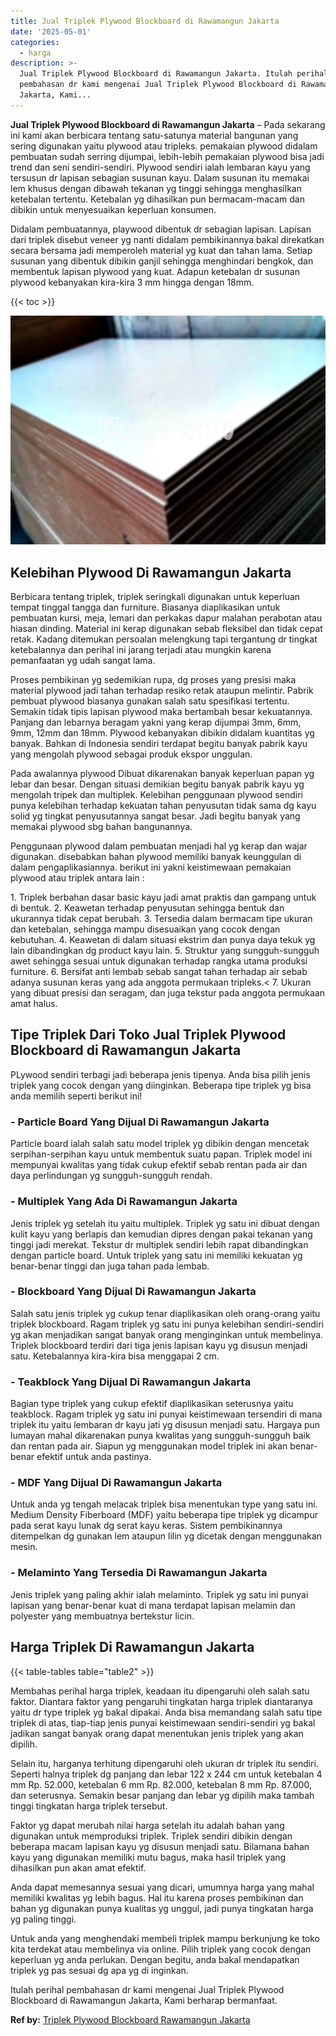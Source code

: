 ```yaml
---
title: Jual Triplek Plywood Blockboard di Rawamangun Jakarta
date: '2025-05-01'
categories:
  - harga
description: >-
  Jual Triplek Plywood Blockboard di Rawamangun Jakarta. Itulah perihal
  pembahasan dr kami mengenai Jual Triplek Plywood Blockboard di Rawamangun
  Jakarta, Kami...
---
```


**Jual Triplek Plywood Blockboard di Rawamangun Jakarta** – Pada sekarang ini kami akan berbicara tentang satu-satunya material bangunan yang sering digunakan yaitu plywood atau tripleks. pemakaian plywood didalam pembuatan sudah serring dijumpai, lebih-lebih pemakaian plywood bisa jadi trend dan seni sendiri-sendiri. Plywood sendiri ialah lembaran kayu yang tersusun dr lapisan sebagian susunan kayu. Dalam susunan itu memakai lem khusus dengan dibawah tekanan yg tinggi sehingga menghasilkan ketebalan tertentu. Ketebalan yg dihasilkan pun bermacam-macam dan dibikin untuk menyesuaikan keperluan konsumen.

Didalam pembuatannya, playwood dibentuk dr sebagian lapisan. Lapisan dari triplek disebut veneer yg nanti didalam pembikinannya bakal direkatkan secara bersama jadi memperoleh material yg kuat dan tahan lama. Setiap susunan yang dibentuk dibikin ganjil sehingga menghindari bengkok, dan membentuk lapisan plywood yang kuat. Adapun ketebalan dr susunan plywood kebanyakan kira-kira 3 mm hingga dengan 18mm.

{{< toc >}}

![Jual Triplek Plywood Blockboard di Rawamangun Jakarta](/images/jual-triplek-murah-37.png)

## Kelebihan Plywood Di Rawamangun Jakarta

Berbicara tentang triplek, triplek seringkali digunakan untuk keperluan tempat tinggal tangga dan furniture. Biasanya diaplikasikan untuk pembuatan kursi, meja, lemari dan perkakas dapur malahan perabotan atau hiasan dinding. Material ini kerap digunakan sebab fleksibel dan tidak cepat retak. Kadang ditemukan persoalan melengkung tapi tergantung dr tingkat ketebalannya dan perihal ini jarang terjadi atau mungkin karena pemanfaatan yg udah sangat lama.

Proses pembikinan yg sedemikian rupa, dg proses yang presisi maka material plywood jadi tahan terhadap resiko retak ataupun melintir. Pabrik pembuat plywood biasanya gunakan salah satu spesifikasi tertentu. Semakin tidak tipis lapisan plywood maka bertambah besar kekuatannya. Panjang dan lebarnya beragam yakni yang kerap dijumpai 3mm, 6mm, 9mm, 12mm dan 18mm. Plywood kebanyakan dibikin didalam kuantitas yg banyak. Bahkan di Indonesia sendiri terdapat begitu banyak pabrik kayu yang mengolah plywood sebagai produk ekspor unggulan.

Pada awalannya plywood Dibuat dikarenakan banyak keperluan papan yg lebar dan besar. Dengan situasi demikian begitu banyak pabrik kayu yg mengolah tripek dan multiplek. Kelebihan penggunaan plywood sendiri punya kelebihan terhadap kekuatan tahan penyusutan tidak sama dg kayu solid yg tingkat penyusutannya sangat besar. Jadi begitu banyak yang memakai plywood sbg bahan bangunannya.

Penggunaan plywood dalam pembuatan menjadi hal yg kerap dan wajar digunakan. disebabkan bahan plywood memiliki banyak keunggulan di dalam pengaplikasiannya. berikut ini yakni keistimewaan pemakaian plywood atau triplek antara lain :

1\. Triplek berbahan dasar basic kayu jadi amat praktis dan gampang untuk di bentuk. 2. Keawetan terhadap penyusutan sehingga bentuk dan ukurannya tidak cepat berubah. 3. Tersedia dalam bermacam tipe ukuran dan ketebalan, sehingga mampu disesuaikan yang cocok dengan kebutuhan. 4. Keawetan di dalam situasi ekstrim dan punya daya tekuk yg lain dibandingkan dg product kayu lain. 5. Struktur yang sungguh-sungguh awet sehingga sesuai untuk digunakan terhadap rangka utama produksi furniture. 6. Bersifat anti lembab sebab sangat tahan terhadap air sebab adanya susunan keras yang ada anggota permukaan tripleks.< 7. Ukuran yang dibuat presisi dan seragam, dan juga tekstur pada anggota permukaan amat halus.

## Tipe Triplek Dari Toko Jual Triplek Plywood Blockboard di Rawamangun Jakarta

PLywood sendiri terbagi jadi beberapa jenis tipenya. Anda bisa pilih jenis triplek yang cocok dengan yang diinginkan. Beberapa tipe triplek yg bisa anda memilih seperti berikut ini!

### \- Particle Board Yang Dijual Di Rawamangun Jakarta

Particle board ialah salah satu model triplek yg dibikin dengan mencetak serpihan-serpihan kayu untuk membentuk suatu papan. Triplek model ini mempunyai kwalitas yang tidak cukup efektif sebab rentan pada air dan daya perlindungan yg sungguh-sungguh rendah.

### \- Multiplek Yang Ada Di Rawamangun Jakarta

Jenis triplek yg setelah itu yaitu multiplek. Triplek yg satu ini dibuat dengan kulit kayu yang berlapis dan kemudian dipres dengan pakai tekanan yang tinggi jadi merekat. Tekstur dr multiplek sendiri lebih rapat dibandingkan dengan particle board. Untuk triplek yang satu ini memiliki kekuatan yg benar-benar tinggi dan juga tahan pada lembab.

### \- Blockboard Yang Dijual Di Rawamangun Jakarta

Salah satu jenis triplek yg cukup tenar diaplikasikan oleh orang-orang yaitu triplek blockboard. Ragam triplek yg satu ini punya kelebihan sendiri-sendiri yg akan menjadikan sangat banyak orang menginginkan untuk membelinya. Triplek blockboard terdiri dari tiga jenis lapisan kayu yg disusun menjadi satu. Ketebalannya kira-kira bisa menggapai 2 cm.

### \- Teakblock Yang Dijual Di Rawamangun Jakarta

Bagian type triplek yang cukup efektif diaplikasikan seterusnya yaitu teakblock. Ragam triplek yg satu ini punyai keistimewaan tersendiri di mana triplek itu yaitu lembaran dr kayu jati yg disusun menjadi satu. Hargaya pun lumayan mahal dikarenakan punya kwalitas yang sungguh-sungguh baik dan rentan pada air. Siapun yg menggunakan model triplek ini akan benar-benar efektif untuk anda pastinya.

### \- MDF Yang Dijual Di Rawamangun Jakarta

Untuk anda yg tengah melacak triplek bisa menentukan type yang satu ini. Medium Density Fiberboard (MDF) yaitu beberapa tipe triplek yg dicampur pada serat kayu lunak dg serat kayu keras. Sistem pembikinannya ditempelkan dg gunakan lem ataupun lilin yg dicetak dengan menggunakan mesin.

### \- Melaminto Yang Tersedia Di Rawamangun Jakarta

Jenis triplek yang paling akhir ialah melaminto. Triplek yg satu ini punyai lapisan yang benar-benar kuat di mana terdapat lapisan melamin dan polyester yang membuatnya bertekstur licin.

## Harga Triplek Di Rawamangun Jakarta

{{< table-tables table="table2" >}}

Membahas perihal harga triplek, keadaan itu dipengaruhi oleh salah satu faktor. Diantara faktor yang pengaruhi tingkatan harga triplek diantaranya yaitu dr type triplek yg bakal dipakai. Anda bisa memandang salah satu tipe triplek di atas, tiap-tiap jenis punyai keistimewaan sendiri-sendiri yg bakal jadikan sangat banyak orang dapat menentukan jenis triplek yang akan dipilih.

Selain itu, harganya terhitung dipengaruhi oleh ukuran dr triplek itu sendiri. Seperti halnya triplek dg panjang dan lebar 122 x 244 cm untuk ketebalan 4 mm Rp. 52.000, ketebalan 6 mm Rp. 82.000, ketebalan 8 mm Rp. 87.000, dan seterusnya. Semakin besar panjang dan lebar yg dipilih maka tambah tinggi tingkatan harga triplek tersebut.

Faktor yg dapat merubah nilai harga setelah itu adalah bahan yang digunakan untuk memproduksi triplek. Triplek sendiri dibikin dengan beberapa macam lapisan kayu yg disusun menjadi satu. Bilamana bahan kayu yang digunakan memiliki mutu bagus, maka hasil triplek yang dihasilkan pun akan amat efektif.

Anda dapat memesannya sesuai yang dicari, umumnya harga yang mahal memiliki kwalitas yg lebih bagus. Hal itu karena proses pembikinan dan bahan yg digunakan punya kualitas yg unggul, jadi punya tingkatan harga yg paling tinggi.

Untuk anda yang menghendaki membeli triplek mampu berkunjung ke toko kita terdekat atau membelinya via online. Pilih triplek yang cocok dengan keperluan yg anda perlukan. Dengan begitu, anda bakal mendapatkan triplek yg pas sesuai dg apa yg di inginkan.

Itulah perihal pembahasan dr kami mengenai Jual Triplek Plywood Blockboard di Rawamangun Jakarta, Kami berharap bermanfaat.

**Ref by:** [Triplek Plywood Blockboard Rawamangun Jakarta](https://id.wikipedia.org/wiki/Triplek)
